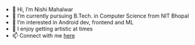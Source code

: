 - 👋 Hi, I’m Nishi Mahalwar
- 🌱 I’m currently pursuing B.Tech. in Computer Science from NIT Bhopal
- 👀 I’m interested in Android dev, frontend and ML
- 💞️ I enjoy getting artistic at times
- 📫 Connect with me [here](https://www.linkedin.com/in/nishim21/)

<!---
nishim21/nishim21 is a ✨ special ✨ repository because its `README.md` (this file) appears on your GitHub profile.
You can click the Preview link to take a look at your changes.
--->
